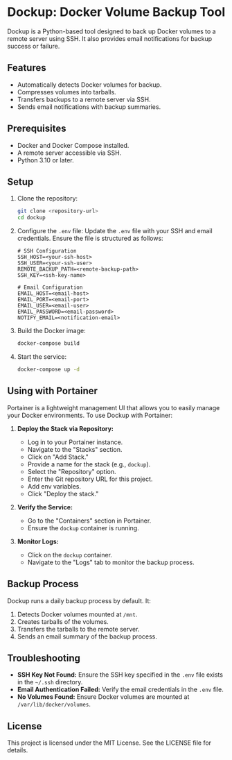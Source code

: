 # Dockup: Docker Volume Backup Tool

Dockup is a Python-based tool designed to back up Docker volumes to a remote server using SSH. It also provides email notifications for backup success or failure.

## Features
- Automatically detects Docker volumes for backup.
- Compresses volumes into tarballs.
- Transfers backups to a remote server via SSH.
- Sends email notifications with backup summaries.

## Prerequisites
- Docker and Docker Compose installed.
- A remote server accessible via SSH.
- Python 3.10 or later.

## Setup

1. Clone the repository:
   ```bash
   git clone <repository-url>
   cd dockup
   ```

2. Configure the `.env` file:
   Update the `.env` file with your SSH and email credentials. Ensure the file is structured as follows:
   ```env
   # SSH Configuration
   SSH_HOST=<your-ssh-host>
   SSH_USER=<your-ssh-user>
   REMOTE_BACKUP_PATH=<remote-backup-path>
   SSH_KEY=<ssh-key-name>

   # Email Configuration
   EMAIL_HOST=<email-host>
   EMAIL_PORT=<email-port>
   EMAIL_USER=<email-user>
   EMAIL_PASSWORD=<email-password>
   NOTIFY_EMAIL=<notification-email>
   ```

3. Build the Docker image:
   ```bash
   docker-compose build
   ```

4. Start the service:
   ```bash
   docker-compose up -d
   ```

## Using with Portainer

Portainer is a lightweight management UI that allows you to easily manage your Docker environments. To use Dockup with Portainer:

1. **Deploy the Stack via Repository:**
   - Log in to your Portainer instance.
   - Navigate to the "Stacks" section.
   - Click on "Add Stack."
   - Provide a name for the stack (e.g., `dockup`).
   - Select the "Repository" option.
   - Enter the Git repository URL for this project.
   - Add env variables.
   - Click "Deploy the stack."

2. **Verify the Service:**
   - Go to the "Containers" section in Portainer.
   - Ensure the `dockup` container is running.

3. **Monitor Logs:**
   - Click on the `dockup` container.
   - Navigate to the "Logs" tab to monitor the backup process.

## Backup Process
Dockup runs a daily backup process by default. It:
1. Detects Docker volumes mounted at `/mnt`.
2. Creates tarballs of the volumes.
3. Transfers the tarballs to the remote server.
4. Sends an email summary of the backup process.

## Troubleshooting
- **SSH Key Not Found:** Ensure the SSH key specified in the `.env` file exists in the `~/.ssh` directory.
- **Email Authentication Failed:** Verify the email credentials in the `.env` file.
- **No Volumes Found:** Ensure Docker volumes are mounted at `/var/lib/docker/volumes`.

## License
This project is licensed under the MIT License. See the LICENSE file for details.